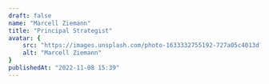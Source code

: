 ```yaml
---
draft: false
name: "Marcell Ziemann"
title: "Principal Strategist"
avatar: {
    src: "https://images.unsplash.com/photo-1633332755192-727a05c4013d?&fit=crop&w=280",
    alt: "Marcell Ziemann"
}
publishedAt: "2022-11-08 15:39"
---
```

